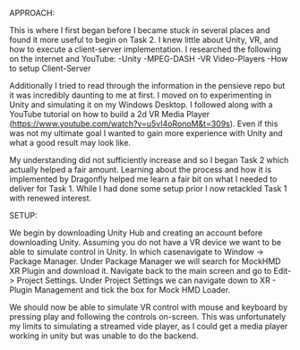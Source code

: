 APPROACH:

This is where I first began before I became stuck in several places and found it more useful to begin on Task 2. I knew little about Unity, VR, and 
how to execute a client-server implementation. I researched the following on the internet and YouTube:
-Unity
-MPEG-DASH
-VR Video-Players
-How to setup Client-Server

Additionally I tried to read through the information in the pensieve repo but it was incredibly daunting to me at first. I moved on to experimenting 
in Unity and simulating it on my Windows Desktop. I followed along with a YouTube tutorial on how to build a 2d VR Media Player 
(https://www.youtube.com/watch?v=u5vI4oRonoM&t=309s).
Even if this was not my ultimate goal I wanted to gain more experience with Unity and what a good result may look like.

My understanding did not sufficiently increase and so I began Task 2 which actually helped a fair amount.
Learning about the process and how it is implemented by Dragonfly helped me learn a fair bit on what I needed to deliver for Task 1.
While I had done some setup prior I now retackled Task 1 with renewed interest.

SETUP:

We begin by downloading Unity Hub and creating an account before downloading Unity.
Assuming you do not have a VR device we want to be able to simulate control in Unity.
In which casenavigate to Window -> Package Manager.
Under Package Manager we will search for MockHMD XR Plugin and download it.
Navigate back to the main screen and go to Edit-> Project Settings.
Under Project Settings we can navigate down to XR - Plugin Management and tick the box for Mock HMD Loader.

We should now be able to simulate VR control with mouse and keyboard by pressing play and following the controls on-screen.
This was unfortunately my limits to simulating a streamed vide player, as I could get a media player working in unity but was unable to do the backend.
